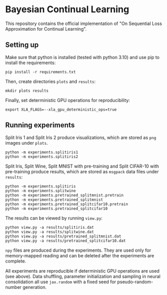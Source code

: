 # Bayesian Continual Learning

This repository contains the official implementation of "On Sequential Loss Approximation for Continual Learning".

## Setting up

Make sure that python is installed (tested with python 3.10) and use pip to install the requirements:

```
pip install -r requirements.txt
```

Then, create directories `plots` and `results`:

```
mkdir plots results
```

Finally, set deterministic GPU operations for reproducibility:

```
export XLA_FLAGS=--xla_gpu_deterministic_ops=true
```

## Running experiments

Split Iris 1 and Split Iris 2 produce visualizations, which are stored as `png` images under `plots`.

```
python -m experiments.splitiris1
python -m experiments.splitiris2
```

Split Iris, Split Wine, Split MNIST with pre-training and Split CIFAR-10 with pre-training produce results, which are stored as `msgpack` data files under `results`:

```
python -m experiments.splitiris
python -m experiments.splitwine
python -m experiments.pretrained_splitmnist.pretrain
python -m experiments.pretrained_splitmnist
python -m experiments.pretrained_splitcifar10.pretrain
python -m experiments.pretrained_splitcifar10
```

The results can be viewed by running `view.py`:

```
python view.py -a results/splitiris.dat
python view.py -a results/splitwine.dat
python view.py -a results/pretrained_splitmnist.dat
python view.py -a results/pretrained_splitcifar10.dat
```

`npy` files are produced during the experiments. They are used only for memory-mapped reading and can be deleted after the experiments are complete.

All experiments are reproducible if deterministic GPU operations are used (see above). Data shuffling, parameter initialization and sampling in neural consolidation all use `jax.random` with a fixed seed for pseudo-random-number generation.
